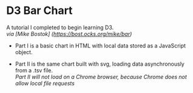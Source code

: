 # D3 Bar Chart
A tutorial I completed to begin learning D3.  
*via [Mike Bostok] (https://bost.ocks.org/mike/bar)*

- Part I is a basic chart in HTML with local data stored as a JavaScript object.

- Part II is the same chart built with svg, loading data asynchronously from a .tsv file.  
  *Part II will not load on a Chrome browser, because Chrome does not allow local file requests*
